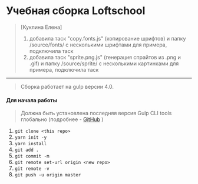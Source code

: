 # Учебная сборка Loftschool

> [Куклина Елена] 
> 1) добавила таск "copy.fonts.js" (копирование шрифтов) и папку /source/fonts/ с несколькими шрифтами для примера, подключила таск
> 2) добавила таск "sprite.png.js" (генерация спрайтов из .png и .gif) и папку /source/sprite/ с несколькими картинками для примера, подключила таск

---

> Сборка работает на gulp версии 4.0. 

#### Для начала работы

> Должна быть установлена последняя версия Gulp CLI tools глобально (подробнее - [GitHub](https://github.com/gulpjs/gulp/blob/4.0/docs/getting-started.md) )

1. ```git clone <this repo>```
2. ```yarn init -y```
3. ```yarn install```
4. ```git add .```
5. ```git commit -m```
6. ```git remote set-url origin <new repo>```
7. ```git remote -v```
8. ```git push -u origin master```
